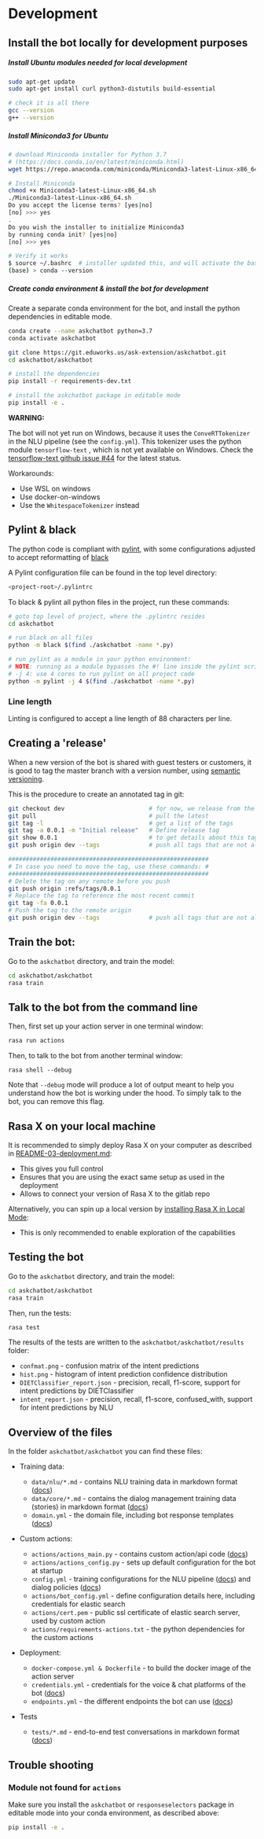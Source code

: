 # Development

## Install the bot locally for development purposes

##### Install Ubuntu modules needed for local development

```bash
sudo apt-get update
sudo apt-get install curl python3-distutils build-essential

# check it is all there
gcc --version
g++ --version
```

##### Install Miniconda3 for Ubuntu

```bash
# download Miniconda installer for Python 3.7
# (https://docs.conda.io/en/latest/miniconda.html)
wget https://repo.anaconda.com/miniconda/Miniconda3-latest-Linux-x86_64.sh

# Install Miniconda
chmod +x Miniconda3-latest-Linux-x86_64.sh
./Miniconda3-latest-Linux-x86_64.sh
Do you accept the license terms? [yes|no]
[no] >>> yes
.
Do you wish the installer to initialize Miniconda3
by running conda init? [yes|no]
[no] >>> yes

# Verify it works
$ source ~/.bashrc  # installer updated this, and will activate the base environment
(base) > conda --version
```

##### Create conda environment & install the bot for development

Create a separate conda environment for the bot, and install the python dependencies in editable mode.

```bash
conda create --name askchatbot python=3.7
conda activate askchatbot

git clone https://git.eduworks.us/ask-extension/askchatbot.git
cd askchatbot/askchatbot

# install the dependencies
pip install -r requirements-dev.txt

# install the askchatbot package in editable mode
pip install -e .
```

**WARNING:** 

The bot will not yet run on Windows, because it uses the `ConveRTTokenizer` in the NLU pipeline (see the `config.yml`). This tokenizer uses the python module `tensorflow-text` , which is not yet available on Windows. Check the [tensorflow-text github issue #44](https://github.com/tensorflow/text/issues/44) for the latest status.

Workarounds:

- Use WSL on windows
- Use docker-on-windows
- Use the `WhitespaceTokenizer` instead

## Pylint & black

The python code is compliant with [pylint](https://pylint.readthedocs.io/en/latest/user_guide/installation.html), with some configurations adjusted to accept reformatting of [black](https://github.com/ambv/black)

A Pylint configuration file can be found in the top level directory:

```bash
<project-root>/.pylintrc
```

To black & pylint all python files in the project, run these commands:

```bash
# goto top level of project, where the .pylintrc resides
cd askchatbot

# run black on all files
python -m black $(find ./askchatbot -name *.py)

# run pylint as a module in your python environment:
# NOTE: running as a module bypasses the #! line inside the pylint script
# -j 4: use 4 cores to run pylint on all project code
python -m pylint -j 4 $(find ./askchatbot -name *.py)  
```

### Line length

Linting is configured to accept a line length of 88 characters per line.

## Creating a 'release'

When a new version of the bot is shared with guest testers or customers, it is good to tag the master branch with a version number, using [semantic versioning](https://semver.org/).

This is the procedure to create an annotated tag in git:

```bash
git checkout dev                        # for now, we release from the dev branch
git pull                                # pull the latest
git tag -l                              # get a list of the tags
git tag -a 0.0.1 -m "Initial release"   # Define release tag
git show 0.0.1                          # to get details about this tag
git push origin dev --tags              # push all tags that are not already there

#########################################################
# In case you need to move the tag, use these commands: #
#########################################################
# Delete the tag on any remote before you push
git push origin :refs/tags/0.0.1
# Replace the tag to reference the most recent commit
git tag -fa 0.0.1
# Push the tag to the remote origin
git push origin dev --tags              # push all tags that are not already there

```



## Train the bot:

Go to the `askchatbot` directory, and train the model:

```bash
cd askchatbot/askchatbot
rasa train
```

## Talk to the bot from the command line

Then, first set up your action server in one terminal window:

```bash
rasa run actions
```

Then, to talk to the bot from another terminal window:
```
rasa shell --debug
```

Note that `--debug` mode will produce a lot of output meant to help you understand how the bot is working 
under the hood. To simply talk to the bot, you can remove this flag.

## Rasa X on your local machine

It is recommended to simply deploy Rasa X on your computer as described in [README-03-deployment.md](https://git.eduworks.us/ask-extension/askchatbot/-/blob/dev/README-03-deployment.md):

- This gives you full control
- Ensures that you are using the exact same setup as used in the deployment
- Allows to connect your version of Rasa X to the gitlab repo



Alternatively, you can spin up a local version by [installing Rasa X in Local Mode](https://rasa.com/docs/rasa-x/installation-and-setup/install/local-mode/):

- This is only recommended to enable exploration of the capabilities



## Testing the bot

Go to the `askchatbot` directory, and train the model:

```bash
cd askchatbot/askchatbot
rasa train
```

Then, run the tests:

```bash
rasa test
```

The results of the tests are written to the `askchatbot/askchatbot/results` folder:

- `confmat.png` - confusion matrix of the intent predictions
- `hist.png` - histogram of intent prediction confidence distribution
- `DIETClassifier_report.json` - precision, recall, f1-score, support for intent predictions by DIETClassifier
- `intent_report.json` - precision, recall, f1-score, confused_with, support for intent predictions by NLU




## Overview of the files

In the folder `askchatbot/askchatbot` you can find these files:

- Training data:
  - `data/nlu/*.md` - contains NLU training data in markdown format ([docs](https://rasa.com/docs/rasa/nlu/training-data-format/#markdown-format))
  - `data/core/*.md` - contains the dialog management training data (stories) in markdown format ([docs](https://rasa.com/docs/rasa/core/stories/#format))
  - `domain.yml` - the domain file, including bot response templates ([docs](https://rasa.com/docs/rasa/core/domains/))
- Custom actions:
  - `actions/actions_main.py` - contains custom action/api code ([docs](https://rasa.com/docs/rasa/core/actions/#custom-actions))
  - `actions/actions_config.py` - sets up default configuration for the bot at startup
  - `config.yml` - training configurations for the NLU pipeline ([docs](https://rasa.com/docs/rasa/nlu/choosing-a-pipeline/)) and dialog policies ([docs](https://rasa.com/docs/rasa/core/policies/))
  - `actions/bot_config.yml` - define configuration details here, including credentials for elastic search
  - `actions/cert.pem` - public ssl certificate of elastic search server, used by custom action
  - `actions/requirements-actions.txt` - the python dependencies for the custom actions

- Deployment:
  - `docker-compose.yml & Dockerfile` - to build the docker image of the action server
  - `credentials.yml` - credentials for the voice & chat platforms of the bot ([docs](https://rasa.com/docs/rasa/user-guide/messaging-and-voice-channels/))
  - `endpoints.yml` - the different endpoints the bot can use ([docs](https://rasa.com/docs/rasa/user-guide/configuring-http-api/#endpoint-configuration))
- Tests
  - `tests/*.md` - end-to-end test conversations in markdown format ([docs](https://rasa.com/docs/rasa/user-guide/testing-your-assistant/#end-to-end-testing))

## Trouble shooting

### Module not found for `actions`

Make sure you install the `askchatbot` or `responseselectors` package in editable mode into your conda environment, as described above:

```bash
pip install -e .
```


